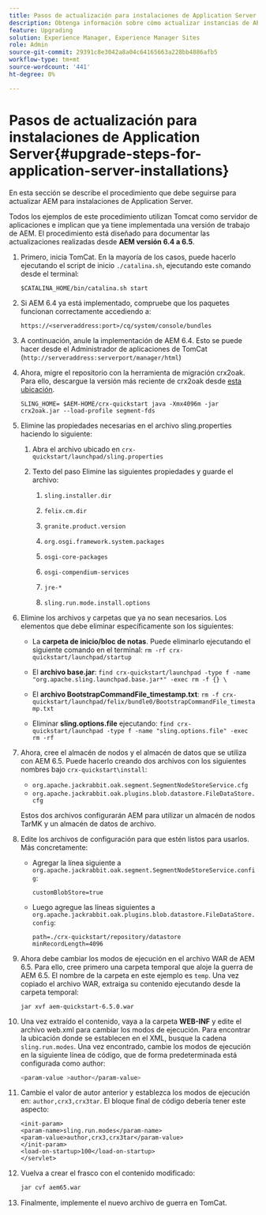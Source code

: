```yaml
---
title: Pasos de actualización para instalaciones de Application Server
description: Obtenga información sobre cómo actualizar instancias de AEM implementadas mediante servidores de aplicaciones.
feature: Upgrading
solution: Experience Manager, Experience Manager Sites
role: Admin
source-git-commit: 29391c8e3042a8a04c64165663a228bb4886afb5
workflow-type: tm+mt
source-wordcount: '441'
ht-degree: 0%

---
```


# Pasos de actualización para instalaciones de Application Server{#upgrade-steps-for-application-server-installations}

En esta sección se describe el procedimiento que debe seguirse para actualizar AEM para instalaciones de Application Server.

Todos los ejemplos de este procedimiento utilizan Tomcat como servidor de aplicaciones e implican que ya tiene implementada una versión de trabajo de AEM. El procedimiento está diseñado para documentar las actualizaciones realizadas desde **AEM versión 6.4 a 6.5**.

1. Primero, inicia TomCat. En la mayoría de los casos, puede hacerlo ejecutando el script de inicio `./catalina.sh`, ejecutando este comando desde el terminal:

   ```shell
   $CATALINA_HOME/bin/catalina.sh start
   ```

1. Si AEM 6.4 ya está implementado, compruebe que los paquetes funcionan correctamente accediendo a:

   ```shell
   https://<serveraddress:port>/cq/system/console/bundles
   ```

1. A continuación, anule la implementación de AEM 6.4. Esto se puede hacer desde el Administrador de aplicaciones de TomCat (`http://serveraddress:serverport/manager/html`)

1. Ahora, migre el repositorio con la herramienta de migración crx2oak. Para ello, descargue la versión más reciente de crx2oak desde [esta ubicación](https://repo1.maven.org/maven2/com/adobe/granite/crx2oak/).

   ```shell
   SLING_HOME= $AEM-HOME/crx-quickstart java -Xmx4096m -jar crx2oak.jar --load-profile segment-fds
   ```

1. Elimine las propiedades necesarias en el archivo sling.properties haciendo lo siguiente:

   1. Abra el archivo ubicado en `crx-quickstart/launchpad/sling.properties`
   1. Texto del paso Elimine las siguientes propiedades y guarde el archivo:

      1. `sling.installer.dir`

      1. `felix.cm.dir`

      1. `granite.product.version`

      1. `org.osgi.framework.system.packages`

      1. `osgi-core-packages`

      1. `osgi-compendium-services`

      1. `jre-*`

      1. `sling.run.mode.install.options`

1. Elimine los archivos y carpetas que ya no sean necesarios. Los elementos que debe eliminar específicamente son los siguientes:

   * La **carpeta de inicio/bloc de notas**. Puede eliminarlo ejecutando el siguiente comando en el terminal: `rm -rf crx-quickstart/launchpad/startup`

   * El **archivo base.jar**: `find crx-quickstart/launchpad -type f -name "org.apache.sling.launchpad.base.jar*" -exec rm -f {} \`

   * El **archivo BootstrapCommandFile_timestamp.txt**: `rm -f crx-quickstart/launchpad/felix/bundle0/BootstrapCommandFile_timestamp.txt`

   * Eliminar **sling.options.file** ejecutando: `find crx-quickstart/launchpad -type f -name "sling.options.file" -exec rm -rf`

1. Ahora, cree el almacén de nodos y el almacén de datos que se utiliza con AEM 6.5. Puede hacerlo creando dos archivos con los siguientes nombres bajo `crx-quickstart\install`:

   * `org.apache.jackrabbit.oak.segment.SegmentNodeStoreService.cfg`
   * `org.apache.jackrabbit.oak.plugins.blob.datastore.FileDataStore.cfg`

   Estos dos archivos configurarán AEM para utilizar un almacén de nodos TarMK y un almacén de datos de archivo.

1. Edite los archivos de configuración para que estén listos para usarlos. Más concretamente:

   * Agregar la línea siguiente a `org.apache.jackrabbit.oak.segment.SegmentNodeStoreService.config`:

     `customBlobStore=true`

   * Luego agregue las líneas siguientes a `org.apache.jackrabbit.oak.plugins.blob.datastore.FileDataStore.config`:

     ```
     path=./crx-quickstart/repository/datastore
     minRecordLength=4096
     ```

1. Ahora debe cambiar los modos de ejecución en el archivo WAR de AEM 6.5. Para ello, cree primero una carpeta temporal que aloje la guerra de AEM 6.5. El nombre de la carpeta en este ejemplo es `temp`. Una vez copiado el archivo WAR, extraiga su contenido ejecutando desde la carpeta temporal:

   ```
   jar xvf aem-quickstart-6.5.0.war
   ```

1. Una vez extraído el contenido, vaya a la carpeta **WEB-INF** y edite el archivo web.xml para cambiar los modos de ejecución. Para encontrar la ubicación donde se establecen en el XML, busque la cadena `sling.run.modes`. Una vez encontrado, cambie los modos de ejecución en la siguiente línea de código, que de forma predeterminada está configurada como author:

   ```bash
   <param-value >author</param-value>
   ```

1. Cambie el valor de autor anterior y establezca los modos de ejecución en: `author,crx3,crx3tar`. El bloque final de código debería tener este aspecto:

   ```
   <init-param>
   <param-name>sling.run.modes</param-name>
   <param-value>author,crx3,crx3tar</param-value>
   </init-param>
   <load-on-startup>100</load-on-startup>
   </servlet>
   ```

1. Vuelva a crear el frasco con el contenido modificado:

   ```bash
   jar cvf aem65.war
   ```

1. Finalmente, implemente el nuevo archivo de guerra en TomCat.
